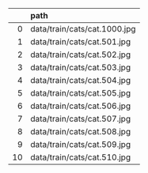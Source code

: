 |     | path                         |
|----:|:-----------------------------|
|   0 | data/train/cats/cat.1000.jpg |
|   1 | data/train/cats/cat.501.jpg  |
|   2 | data/train/cats/cat.502.jpg  |
|   3 | data/train/cats/cat.503.jpg  |
|   4 | data/train/cats/cat.504.jpg  |
|   5 | data/train/cats/cat.505.jpg  |
|   6 | data/train/cats/cat.506.jpg  |
|   7 | data/train/cats/cat.507.jpg  |
|   8 | data/train/cats/cat.508.jpg  |
|   9 | data/train/cats/cat.509.jpg  |
|  10 | data/train/cats/cat.510.jpg  |
